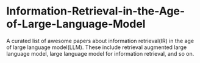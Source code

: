 # Information-Retrieval-in-the-Age-of-Large-Language-Model
A curated list of awesome papers about information retrieval(IR) in the age of large language model(LLM). These include retrieval augmented large language model, large language model for information retrieval, and so on.
